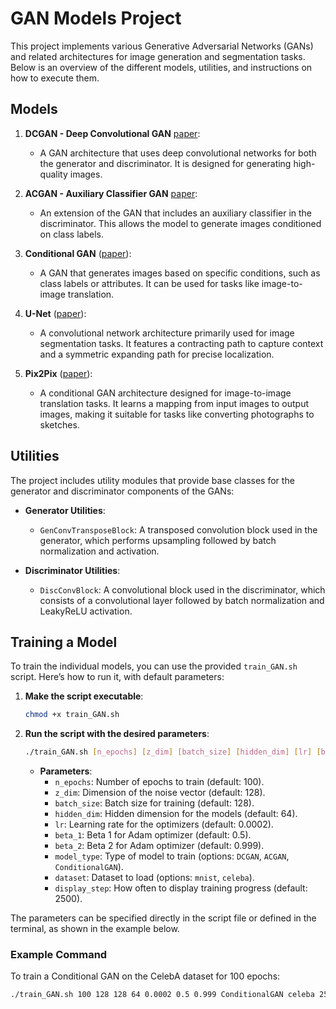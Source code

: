 # GAN Models Project

This project implements various Generative Adversarial Networks (GANs) and related architectures for image generation and segmentation tasks. Below is an overview of the different models, utilities, and instructions on how to execute them.

## Models

1. **DCGAN - Deep Convolutional GAN** [paper](https://arxiv.org/abs/1511.06434):
   - A GAN architecture that uses deep convolutional networks for both the generator and discriminator. It is designed for generating high-quality images.

2. **ACGAN - Auxiliary Classifier GAN** [paper](https://arxiv.org/abs/1610.09585):
   - An extension of the GAN that includes an auxiliary classifier in the discriminator. This allows the model to generate images conditioned on class labels.

3. **Conditional GAN** ([paper](https://arxiv.org/abs/1411.1784)):
   - A GAN that generates images based on specific conditions, such as class labels or attributes. It can be used for tasks like image-to-image translation.

4. **U-Net** ([paper](https://arxiv.org/abs/1505.04597v1)):
   - A convolutional network architecture primarily used for image segmentation tasks. It features a contracting path to capture context and a symmetric expanding path for precise localization.

5. **Pix2Pix** ([paper](https://arxiv.org/abs/1611.07004)):
   - A conditional GAN architecture designed for image-to-image translation tasks. It learns a mapping from input images to output images, making it suitable for tasks like converting photographs to sketches.

## Utilities

The project includes utility modules that provide base classes for the generator and discriminator components of the GANs:

- **Generator Utilities**:
  - `GenConvTransposeBlock`: A transposed convolution block used in the generator, which performs upsampling followed by batch normalization and activation.

- **Discriminator Utilities**:
  - `DiscConvBlock`: A convolutional block used in the discriminator, which consists of a convolutional layer followed by batch normalization and LeakyReLU activation.

## Training a Model

To train the individual models, you can use the provided `train_GAN.sh` script. Here’s how to run it, with default parameters:

1. **Make the script executable**:
   ```bash
   chmod +x train_GAN.sh
   ```

2. **Run the script with the desired parameters**:
   ```bash
   ./train_GAN.sh [n_epochs] [z_dim] [batch_size] [hidden_dim] [lr] [beta_1] [beta_2] [model_type] [dataset] [display_step]
   ```

   - **Parameters**:
     - `n_epochs`: Number of epochs to train (default: 100).
     - `z_dim`: Dimension of the noise vector (default: 128).
     - `batch_size`: Batch size for training (default: 128).
     - `hidden_dim`: Hidden dimension for the models (default: 64).
     - `lr`: Learning rate for the optimizers (default: 0.0002).
     - `beta_1`: Beta 1 for Adam optimizer (default: 0.5).
     - `beta_2`: Beta 2 for Adam optimizer (default: 0.999).
     - `model_type`: Type of model to train (options: `DCGAN`, `ACGAN`, `ConditionalGAN`).
     - `dataset`: Dataset to load (options: `mnist`, `celeba`). 
     - `display_step`: How often to display training progress (default: 2500).

The parameters can be specified directly in the script file or defined in the terminal, as shown in the example below.

### Example Command
To train a Conditional GAN on the CelebA dataset for 100 epochs:

```bash
./train_GAN.sh 100 128 128 64 0.0002 0.5 0.999 ConditionalGAN celeba 2500
```


